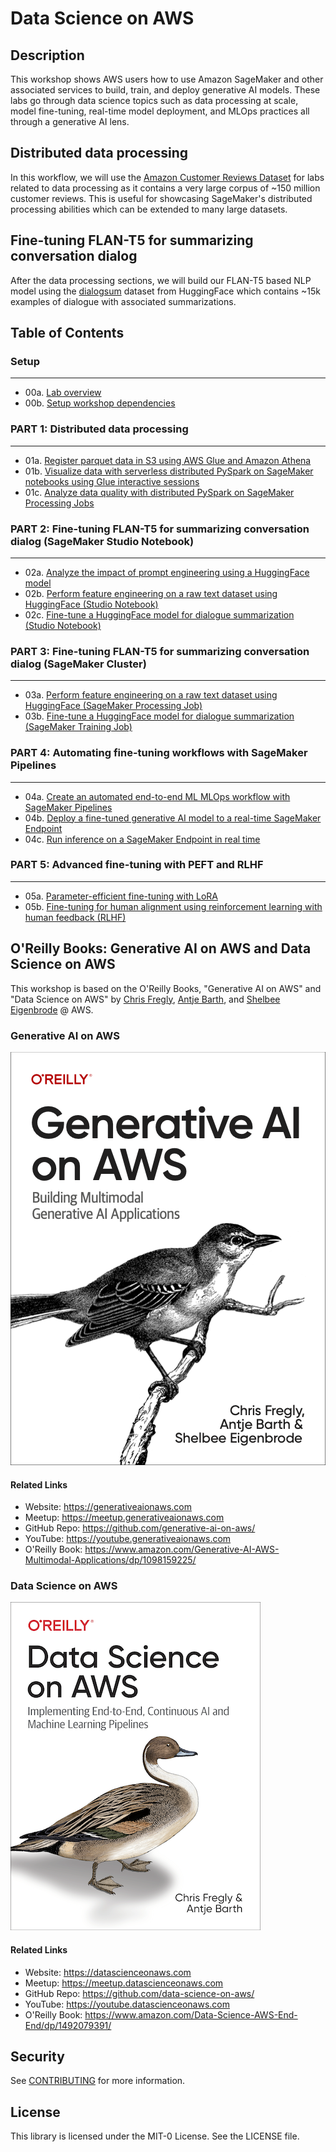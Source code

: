 # Data Science on AWS

## Description

This workshop shows AWS users how to use Amazon SageMaker and other associated services to build, train, and deploy generative AI models. These labs go through data science topics such as data processing at scale, model fine-tuning, real-time model deployment, and MLOps practices all through a generative AI lens.

Distributed data processing
---------------------------
In this workflow, we will use the [Amazon Customer Reviews Dataset](https://s3.amazonaws.com/dsoaws/amazon-reviews-pds/readme.html) for labs related to data processing as it contains a very large corpus of ~150 million customer reviews. This is useful for showcasing SageMaker's distributed processing abilities which can be extended to many large datasets. 

Fine-tuning FLAN-T5 for summarizing conversation dialog 
-------------------------------------------------------
After the data processing sections, we will build our FLAN-T5 based NLP model using the [dialogsum](https://huggingface.co/datasets/knkarthick/dialogsum) dataset from HuggingFace which contains ~15k examples of dialogue with associated summarizations.

## Table of Contents

### Setup 
-----------------------------------------------
* 00a. [Lab overview](./00a_Overview.ipynb)
* 00b. [Setup workshop dependencies](./00b_Setup_Dependencies.ipynb)

### PART 1: Distributed data processing
-----------------------------------------------
* 01a. [Register parquet data in S3 using AWS Glue and Amazon Athena](./01a_Register_Parquet_Glue_Athena.ipynb)
* 01b. [Visualize data with serverless distributed PySpark on SageMaker notebooks using Glue interactive sessions](./01b_Visualize_Reviews_Dataset_Glue_Spark.ipynb)
* 01c. [Analyze data quality with distributed PySpark on SageMaker Processing Jobs](./01c_Analyze_Data_Quality_ProcessingJob_Spark.ipynb)

### PART 2: Fine-tuning FLAN-T5 for summarizing conversation dialog (SageMaker Studio Notebook)
-----------------------------------------------
* 02a. [Analyze the impact of prompt engineering using a HuggingFace model](./02a_Generate_Text_Without_Fine_Tuning.ipynb)
* 02b. [Perform feature engineering on a raw text dataset using HuggingFace (Studio Notebook)](./02b_Prepare_Prompt_Dataset.ipynb)
* 02c. [Fine-tune a HuggingFace model for dialogue summarization (Studio Notebook)](./02c_Supervised_Fine_Tune_Generative_Model.ipynb)

### PART 3: Fine-tuning FLAN-T5 for summarizing conversation dialog (SageMaker Cluster)
-----------------------------------------------
* 03a. [Perform feature engineering on a raw text dataset using HuggingFace (SageMaker Processing Job)](./03a_Prepare_Prompt_Dataset_SageMaker_Cluster.ipynb)
* 03b. [Fine-tune a HuggingFace model for dialogue summarization (SageMaker Training Job)](./03b_Supervised_Fine_Tune_Generative_Model_SageMaker_Cluster.ipynb)

### PART 4: Automating fine-tuning workflows with SageMaker Pipelines
--------------------------------------------------------------------------------------
* 04a. [Create an automated end-to-end ML MLOps workflow with SageMaker Pipelines](./04a_Create_End_to_End_MLOps_Pipeline.ipynb)
* 04b. [Deploy a fine-tuned generative AI model to a real-time SageMaker Endpoint](./04b_Approve_and_Deploy_Model.ipynb)
* 04c. [Run inference on a SageMaker Endpoint in real time](./04c_Generate_Text_with_Fine_Tuning.ipynb)

### PART 5: Advanced fine-tuning with PEFT and RLHF
-----------------------------------------------
* 05a. [Parameter-efficient fine-tuning with LoRA](./05a_LoRA_PEFT_Fine_Tune_Generative_AI_Model.ipynb)
* 05b. [Fine-tuning for human alignment using reinforcement learning with human feedback (RLHF)](./05b_RLHF_Fine_Tune_Model_to_Detoxify_Summaries.ipynb)

## O'Reilly Books: Generative AI on AWS and Data Science on AWS
This workshop is based on the O'Reilly Books, "Generative AI on AWS" and "Data Science on AWS" by [Chris Fregly](https://linkedin.com/in/cfregly), [Antje Barth](https://www.linkedin.com/in/antje-barth/), and [Shelbee Eigenbrode](https://www.linkedin.com/in/shelbee-eigenbrode/) @ AWS.

### Generative AI on AWS
[![Generative AI on AWS](img/gaia_book_cover.png)](https://www.amazon.com/Generative-AI-AWS-Multimodal-Applications/dp/1098159225/)

#### Related Links
* Website: https://generativeaionaws.com
* Meetup: https://meetup.generativeaionaws.com
* GitHub Repo: https://github.com/generative-ai-on-aws/
* YouTube: https://youtube.generativeaionaws.com
* O'Reilly Book: https://www.amazon.com/Generative-AI-AWS-Multimodal-Applications/dp/1098159225/

### Data Science on AWS
[![Data Science on AWS](img/book_full_color_sm.png)](https://www.amazon.com/Data-Science-AWS-End-End/dp/1492079391/)

#### Related Links
* Website: https://datascienceonaws.com
* Meetup: https://meetup.datascienceonaws.com
* GitHub Repo: https://github.com/data-science-on-aws/
* YouTube: https://youtube.datascienceonaws.com
* O'Reilly Book: https://www.amazon.com/Data-Science-AWS-End-End/dp/1492079391/

## Security

See [CONTRIBUTING](CONTRIBUTING.md#security-issue-notifications) for more information.

## License

This library is licensed under the MIT-0 License. See the LICENSE file.

